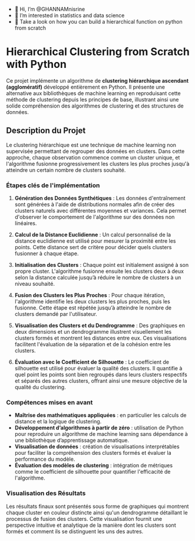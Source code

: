 - 👋 Hi, I’m @GHANNAMnisrine
- 👀 I’m interested in statistics and data science
- 🌱 Take a look on how you can build a hierarchical function on python from scratch

# Hierarchical Clustering from Scratch with Python

Ce projet implémente un algorithme de **clustering hiérarchique ascendant (agglomératif)** développé entièrement en Python. Il présente une alternative aux bibliothèques de machine learning en reproduisant cette méthode de clustering depuis les principes de base, illustrant ainsi une solide compréhension des algorithmes de clustering et des structures de données.

## Description du Projet

Le clustering hiérarchique est une technique de machine learning non supervisée permettant de regrouper des données en clusters. Dans cette approche, chaque observation commence comme un cluster unique, et l'algorithme fusionne progressivement les clusters les plus proches jusqu'à atteindre un certain nombre de clusters souhaité.

### Étapes clés de l'implémentation

1. **Génération des Données Synthétiques** : Les données d'entraînement sont générées à l'aide de distributions normales afin de créer des clusters naturels avec différentes moyennes et variances. Cela permet d'observer le comportement de l'algorithme sur des données non linéaires.

2. **Calcul de la Distance Euclidienne** : Un calcul personnalisé de la distance euclidienne est utilisé pour mesurer la proximité entre les points. Cette distance sert de critère pour décider quels clusters fusionner à chaque étape.

3. **Initialisation des Clusters** : Chaque point est initialement assigné à son propre cluster. L'algorithme fusionne ensuite les clusters deux à deux selon la distance calculée jusqu’à réduire le nombre de clusters à un niveau souhaité.

4. **Fusion des Clusters les Plus Proches** : Pour chaque itération, l'algorithme identifie les deux clusters les plus proches, puis les fusionne. Cette étape est répétée jusqu’à atteindre le nombre de clusters demandé par l'utilisateur.

5. **Visualisation des Clusters et du Dendrogramme** : Des graphiques en deux dimensions et un dendrogramme illustrent visuellement les clusters formés et montrent les distances entre eux. Ces visualisations facilitent l'évaluation de la séparation et de la cohésion entre les clusters.

6. **Évaluation avec le Coefficient de Silhouette** : Le coefficient de silhouette est utilisé pour évaluer la qualité des clusters. Il quantifie à quel point les points sont bien regroupés dans leurs clusters respectifs et séparés des autres clusters, offrant ainsi une mesure objective de la qualité du clustering.

### Compétences mises en avant

- **Maîtrise des mathématiques appliquées** : en particulier les calculs de distance et la logique de clustering.
- **Développement d’algorithmes à partir de zéro** : utilisation de Python pour reproduire un algorithme de machine learning sans dépendance à une bibliothèque d’apprentissage automatique.
- **Visualisation de données** : création de visualisations interprétables pour faciliter la compréhension des clusters formés et évaluer la performance du modèle.
- **Évaluation des modèles de clustering** : intégration de métriques comme le coefficient de silhouette pour quantifier l'efficacité de l'algorithme.

### Visualisation des Résultats

Les résultats finaux sont présentés sous forme de graphiques qui montrent chaque cluster en couleur distincte ainsi qu'un dendrogramme détaillant le processus de fusion des clusters. Cette visualisation fournit une perspective intuitive et analytique de la manière dont les clusters sont formés et comment ils se distinguent les uns des autres.

